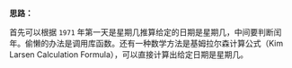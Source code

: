 **思路：**

首先可以根据 `1971` 年第一天是星期几推算给定的日期是星期几，中间要判断闰年。偷懒的办法是调用库函数。还有一种数学方法是基姆拉尔森计算公式（Kim Larsen Calculation Formula），可以直接计算出给定日期是星期几。

